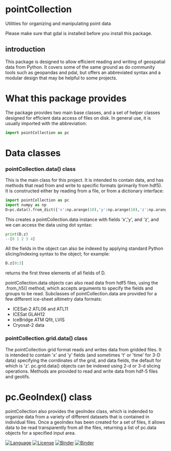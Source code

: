 # pointCollection
Utilities for organizing and manipulating point data

Please make sure that gdal is installed before you install this package. 

## introduction

This package is designed to allow efficient reading and writing of geospatial data from Python.  It covers some of the same ground as do community tools such as geopandas and pdal, but offers an abbreviated syntax and a modular design that may be helpful to some projects.

# What this package provides
The package provides two main base classes, and a set of helper classes designed for efficient data access of files on disk.  In general use, it is usually imported with the abbreviation:

```python
import pointCollection as pc
```

# Data classes

### pointCollection.data() class
This is the main class for this project.  It is intended to contain data, and has methods that read from and write to specific formats (primarily from hdf5).  It is constructed either by reading from a file, or from a dictionary interface:

```python
import pointCollection as pc
import numpy as np
D=pc.data().from_dict({'x':np.arange(10),'y':np.arange(10),'z':np.arange(10)**2})
```

This creates a pointCollection.data instance with fields 'x','y', and 'z', and we can access the data using dot syntax:

```python
print(D.z)
--[0 1 2 3 4]
```

All the fields in the object can also be indexed by applying standard Python slicing/indexing syntax to the object; for example:

```python
D.z[0:3]
```
returns the first three elements of all fields of D.

pointCollection.data objects can also read data from hdf5 files, using the .from_h5() method, which accepts arguments to specify the fields and groups to be read.  Subclasses of pointCollection.data are provided for a few different ice-sheet altimetry data formats:
* ICESat-2 ATL06 and ATL11
* ICESat GLAH12
* IceBridge ATM Qfit, LVIS
* Cryosat-2 data

### pointCollection.grid.data() class

The pointCollection grid format reads and writes data from gridded files.  It is intended to contain 'x' and 'y' fields (and sometimes 't' or 'time' for 3-D data) specifying the corrdinates of the grid, and data fields, the default for which is 'z'.  pc.grid.data() objects can be indexed using 2-d or 3-d slicing operations.  Methods are provided to read and write data from hdf-5 files and geotifs.


# pc.GeoIndex() class

pointCollection also provides the geoIndex class, which is indended to organize data from a variety of different datasets that is contained in individual files.  Once a geoIndex has been created for a set of files, it allows data to be read transparently from all the files, returning a list of pc.data objects for a specified input area.


[![Language](https://img.shields.io/badge/python-v3.6-green.svg)](https://www.python.org/)
[![License](https://img.shields.io/badge/license-MIT-green.svg)](https://github.com/SmithB/pointCollection/blob/master/LICENSE)
[![Binder](https://mybinder.org/badge_logo.svg)](https://mybinder.org/v2/gh/SmithB/pointCollection/master)
[![Binder](https://binder.pangeo.io/badge.svg)](https://binder.pangeo.io/v2/gh/SmithB/pointCollection/master)


